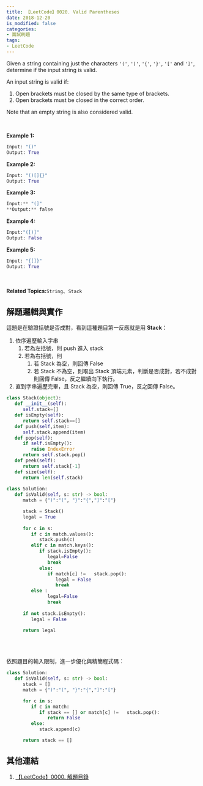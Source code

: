 ```yaml
---
title: 【LeetCode】0020. Valid Parentheses
date: 2018-12-20
is_modified: false
categories:
- 面試刷題
tags:
- LeetCode
--- 
```


Given a string containing just the characters  `'('`,  `')'`,  `'{'`,  `'}'`,  `'['`  and  `']'`, determine if the input string is valid.

An input string is valid if:

1.  Open brackets must be closed by the same type of brackets.
2.  Open brackets must be closed in the correct order.

Note that an empty string is also considered valid.
<!--more-->
<br>

**Example 1:**
```python
Input: "()"
Output: True
```

**Example 2:**
```python
Input: "()[]{}"
Output: True
```

**Example 3:**
```python
Input:** "(]"
**Output:** false
```

**Example 4:**
```python
Input:"([)]"
Output: False
```

**Example 5:**
```python
Input: "{[]}"
Output: True
```
<br>

**Related Topics:**`String`、`Stack`



## 解題邏輯與實作
這題是在驗證括號是否成對，看到這種題目第一反應就是用 **Stack**：
1. 依序遍歷輸入字串
	 1. 若為左括號，則 push 進入 stack
	 2. 若為右括號，則
		  1. 若 Stack 為空，則回傳 False
		  2. 若 Stack 不為空，則取出 Stack 頂端元素，判斷是否成對，若不成對則回傳 False，反之繼續向下執行。
2. 直到字串遍歷完畢，且 Stack 為空，則回傳 True，反之回傳 False。

```python
class Stack(object):
   def __init__(self):
      self.stack=[]
   def isEmpty(self):
      return self.stack==[]
   def push(self,item):
      self.stack.append(item)
   def pop(self):
      if self.isEmpty():
         raise IndexError
      return self.stack.pop()
   def peek(self):
      return self.stack[-1]
   def size(self):
      return len(self.stack)
      
class Solution:
   def isValid(self, s: str) -> bool:
      match = {")":"(", "}":"{","]":"["}

      stack = Stack()
      legal = True
            
      for c in s:
         if c in match.values():
            stack.push(c)
         elif c in match.keys():
            if stack.isEmpty():
               legal=False
               break
            else:                              
               if match[c] !=   stack.pop():
                  legal = False
                  break
         else :
               legal=False
               break
                              
      if not stack.isEmpty():
         legal = False
            
      return legal
```

<br><br>

依照題目的輸入限制，進一步優化與精簡程式碼：
```python
class Solution:
   def isValid(self, s: str) -> bool:
      stack = []
      match = {")":"(", "}":"{","]":"["}

      for c in s:
         if c in match:
            if stack == [] or match[c] !=   stack.pop():
               return False
         else:
            stack.append(c)

      return stack == []
```



## 其他連結
1. [【LeetCode】0000. 解題目錄](/LeetCode-0000-Contents/)